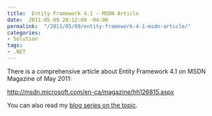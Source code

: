 ```yaml
---
title:  Entity Framework 4.1 – MSDN Article
date:  2011-05-09 20:12:00 -04:00
permalink:  "/2011/05/09/entity-framework-4-1-msdn-article/"
categories:
- Solution
tags:
- .NET
---
```

<p>There is a comprehensive article about Entity Framework 4.1 on MSDN Magazine of May 2011:</p>  <p><a title="http://msdn.microsoft.com/en-ca/magazine/hh126815.aspx" href="http://msdn.microsoft.com/en-ca/magazine/hh126815.aspx">http://msdn.microsoft.com/en-ca/magazine/hh126815.aspx</a></p> You can also read my <a href="http://vincentlauzon.wordpress.com/2011/04/21/entity-framework-4-1-series/">blog series on the topic</a>.